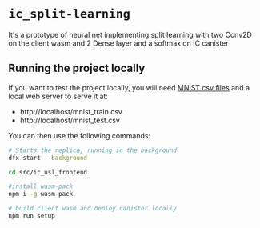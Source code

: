 # `ic_split-learning`

It's a prototype of neural net implementing split learning with two Conv2D on the client wasm and 2 Dense layer and a softmax on IC canister

## Running the project locally

If you want to test the project locally, you will need [MNIST csv files](https://www.kaggle.com/datasets/oddrationale/mnist-in-csv) and a local web server to serve it at:
- http://localhost/mnist_train.csv
- http://localhost/mnist_test.csv

You can then use the following commands:

```bash
# Starts the replica, running in the background
dfx start --background

cd src/ic_usl_frontend

#install wasm-pack
npm i -g wasm-pack

# build client wasm and deploy canister locally
npm run setup
```
